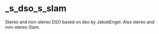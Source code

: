 # _s_dso_s_slam
Stereo and non-stereo DSO based on dso by JakobEngel. Also stereo and non-stereo Slam.
